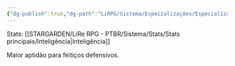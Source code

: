 ```yaml
---
{"dg-publish":true,"dg-path":"LiRPG/Sistema/Especializações/Especializações existentes/Feitiços de defesa.md","permalink":"/li-rpg/sistema/especializacoes/especializacoes-existentes/feiticos-de-defesa/","created":"2025-01-11T01:32:05.513-03:00","updated":"2025-01-12T02:34:41.046-03:00"}
---
```



Stats: [[STARGARDEN/LiRe RPG - PTBR/Sistema/Stats/Stats principais/Inteligência\|Inteligência]]

Maior aptidão para feitiços defensivos.